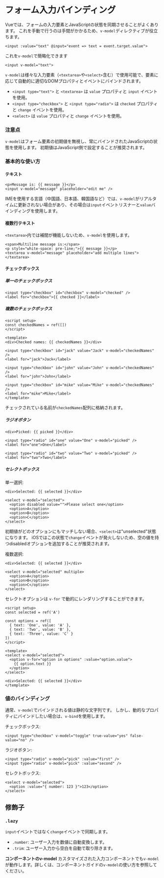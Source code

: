 # フォーム入力バインディング
Vueでは、フォームの入力要素とJavaScriptの状態を同期させることがよくあります。
これを手動で行うのは手間がかかるため、`v-model`ディレクティブが役立ちます。

```vue
<input :value="text" @input="event => text = event.target.value">
```

これを`v-model`で簡略化できます

```vue
<input v-model="text">
```

`v-model`は様々な入力要素（`<textarea>`や`<select>`含む）で使用可能で、要素に応じて自動的に適切なDOMプロパティとイベントにバインドされます。

- `<input type="text">` と `<textarea>` は `value` プロパティと `input` イベントを使用。
- `<input type="checkbox">` と `<input type="radio">` は `checked` プロパティと `change` イベントを使用。
- `<select>` は `value` プロパティと `change` イベントを使用。

### 注意点
`v-model`はフォーム要素の初期値を無視し、常にバインドされたJavaScriptの状態を使用します。
初期値はJavaScript側で設定することが推奨されます。

### 基本的な使い方
#### テキスト

```vue
<p>Message is: {{ message }}</p>
<input v-model="message" placeholder="edit me" />
```

IMEを使用する言語（中国語、日本語、韓国語など）では、`v-model`がリアルタイムに更新されない場合があり、その場合は`input`イベントリスナーと`value`バインディングを使用します。

#### 複数行テキスト
`<textarea>`内では補間が機能しないため、`v-model`を使用します。
```vue
<span>Multiline message is:</span>
<p style="white-space: pre-line;">{{ message }}</p>
<textarea v-model="message" placeholder="add multiple lines"></textarea>
```

#### チェックボックス
##### 単一のチェックボックス
```vue
<input type="checkbox" id="checkbox" v-model="checked" />
<label for="checkbox">{{ checked }}</label>
```

##### 複数のチェックボックス
```vue
<script setup>
const checkedNames = ref([])
</script>

<template>
<div>Checked names: {{ checkedNames }}</div>

<input type="checkbox" id="jack" value="Jack" v-model="checkedNames" />
<label for="jack">Jack</label>

<input type="checkbox" id="john" value="John" v-model="checkedNames" />
<label for="john">John</label>

<input type="checkbox" id="mike" value="Mike" v-model="checkedNames" />
<label for="mike">Mike</label>
</template>
```

チェックされている名前が`checkedNames`配列に格納されます。

##### ラジオボタン
```vue
<div>Picked: {{ picked }}</div>

<input type="radio" id="one" value="One" v-model="picked" />
<label for="one">One</label>

<input type="radio" id="two" value="Two" v-model="picked" />
<label for="two">Two</label>
```

##### セレクトボックス
単一選択:
```vue
<div>Selected: {{ selected }}</div>

<select v-model="selected">
  <option disabled value="">Please select one</option>
  <option>A</option>
  <option>B</option>
  <option>C</option>
</select>
```

初期値がどのオプションにもマッチしない場合、`<select>`は"unselected"状態になります。
iOSではこの状態で`change`イベントが発火しないため、空の値を持つdisabledオプションを追加することが推奨されます。

複数選択:
```vue
<div>Selected: {{ selected }}</div>

<select v-model="selected" multiple>
  <option>A</option>
  <option>B</option>
  <option>C</option>
</select>
```

セレクトオプションは `v-for` で動的にレンダリングすることができます。
```vue
<script setup>
const selected = ref('A')

const options = ref([
  { text: 'One', value: 'A' },
  { text: 'Two', value: 'B' },
  { text: 'Three', value: 'C' }
])
</script>

<template>
<select v-model="selected">
  <option v-for="option in options" :value="option.value">
    {{ option.text }}
  </option>
</select>

<div>Selected: {{ selected }}</div>
</template>
```

### 値のバインディング
通常、`v-model`でバインドされる値は静的な文字列です。
しかし、動的なプロパティにバインドしたい場合は、`v-bind`を使用します。

チェックボックス:
```vue
<input type="checkbox" v-model="toggle" true-value="yes" false-value="no" />
```

ラジオボタン:
```vue
<input type="radio" v-model="pick" :value="first" />
<input type="radio" v-model="pick" :value="second" />
```

セレクトボックス:
```vue
<select v-model="selected">
  <option :value="{ number: 123 }">123</option>
</select>
```

## 修飾子
### `.lazy`
`input`イベントではなく`change`イベントで同期します。
- `.number`: ユーザー入力を数値に自動変換します。
- `.trim`: ユーザー入力から空白を自動で取り除きます。

**コンポーネントのv-model** カスタマイズされた入力コンポーネントでも`v-model`が動作します。詳しくは、コンポーネントガイドの`v-model`の使い方を参照してください。